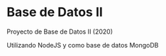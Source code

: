 # Base de Datos II
Proyecto de Base de Datos II (2020)

Utilizando NodeJS y como base de datos MongoDB
